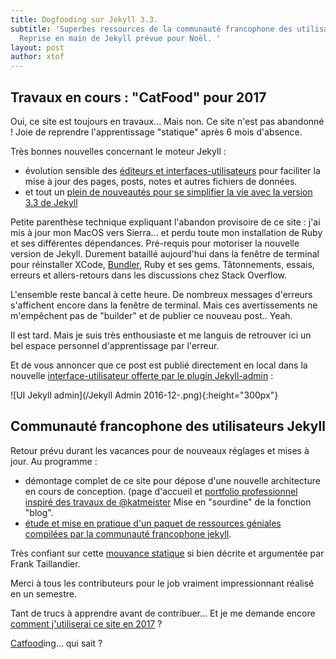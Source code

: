 ```yaml
---
title: Dogfooding sur Jekyll 3.3.
subtitle: 'Superbes ressources de la communauté francophone des utilisateurs Jekyll.
  Reprise en main de Jekyll prévue pour Noël. '
layout: post
author: xtof
---
```


## Travaux en cours  : "CatFood" pour 2017 

Oui, ce site est toujours en travaux... Mais non. Ce site n'est pas abandonné !  Joie de reprendre l'apprentissage "statique" après 6 mois d'absence. 

Très bonnes nouvelles concernant le moteur Jekyll :  
- évolution sensible des [éditeurs et interfaces-utilisateurs](https://github.com/planetjekyll/awesome-jekyll-editors)  pour faciliter la mise à jour des pages, posts, notes et autres fichiers de données.
- et tout un [plein de nouveautés pour se simplifier la vie avec la version 3.3 de Jekyll](http://jekyll-fr.org/2016/10/07/jekyll-3-3-est-dispo/) 

Petite parenthèse technique expliquant l'abandon provisoire de ce site : j'ai mis à jour mon MacOS vers Sierra... et perdu toute mon installation de Ruby et ses différentes dépendances. Pré-requis pour motoriser la nouvelle version de Jekyll. Durement bataillé aujourd'hui dans la fenêtre de terminal pour réinstaller XCode,  [Bundler](http://bundler.io/), Ruby et ses gems. Tâtonnements, essais, erreurs et allers-retours dans les discussions chez Stack Overflow.

L'ensemble reste bancal à cette heure.  De nombreux messages d'erreurs s'affichent encore dans la fenêtre de terminal. Mais ces avertissements ne m'empêchent pas de "builder" et de publier ce nouveau post.. Yeah.

Il est tard. Mais je suis très enthousiaste et me languis de retrouver ici un bel espace personnel d'apprentissage par l'erreur. 

Et de vous annoncer que ce post est publié directement en local dans la nouvelle [interface-utilisateur offerte par le plugin Jekyll-admin](https://github.com/jekyll/jekyll-admin)  :

![UI Jekyll admin](/Jekyll Admin 2016-12-.png){:height="300px"}


## Communauté francophone des utilisateurs Jekyll

Retour prévu durant les vacances pour de nouveaux réglages et mises à jour. Au programme : 

- démontage complet de ce site pour dépose d'une nouvelle architecture en cours de conception. (page d'accueil et [portfolio professionnel inspiré des travaux de @katmeister](http://jekyll-fr.org/2016/11/10/designer-un-portfolio-avec-jekyll/.) Mise en "sourdine" de la fonction "blog". 
- [étude et mise en pratique  d'un paquet de  ressources géniales compilées par la communauté francophone jekyll](http://jekyll-fr.org/).  

Très confiant sur cette [mouvance statique](https://frank.taillandier.me/2016/03/08/les-gestionnaires-de-contenu-statique/) si bien décrite et argumentée par Frank Taillandier.  

Merci à tous les contributeurs pour le job vraiment impressionnant réalisé en un semestre. 

Tant de trucs à apprendre avant de contribuer... Et je me demande encore [comment j'utiliserai ce site en 2017](https://mademistakes.com/articles/using-jekyll-2016/) ?

[Catfood](http://katfukui.com/my-site/product/2016/01/19/cat-food-delivery.html)ing... qui sait ?